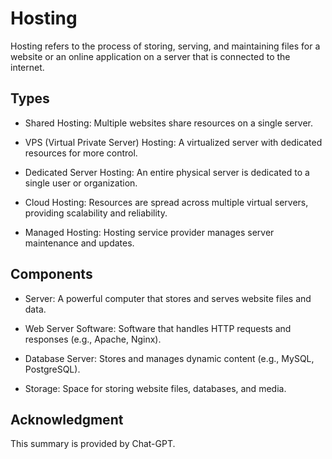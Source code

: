 # Hosting

Hosting refers to the process of storing, serving, and maintaining files for a website or an online application on a server that is connected to the internet.

## Types

-   Shared Hosting: Multiple websites share resources on a single server.

-   VPS (Virtual Private Server) Hosting: A virtualized server with dedicated resources for more control.

-   Dedicated Server Hosting: An entire physical server is dedicated to a single user or organization.

-   Cloud Hosting: Resources are spread across multiple virtual servers, providing scalability and reliability.

-   Managed Hosting: Hosting service provider manages server maintenance and updates.

## Components

-   Server: A powerful computer that stores and serves website files and data.

-   Web Server Software: Software that handles HTTP requests and responses (e.g., Apache, Nginx).

-   Database Server: Stores and manages dynamic content (e.g., MySQL, PostgreSQL).

-   Storage: Space for storing website files, databases, and media.

## Acknowledgment

This summary is provided by Chat-GPT.
